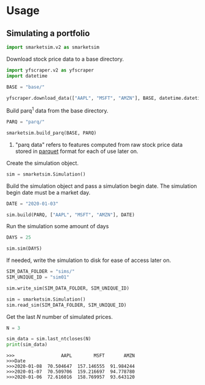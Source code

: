 # Usage

## Simulating a portfolio

```python
import smarketsim.v2 as smarketsim
```

Download stock price data to a base directory.

```python
import yfscraper.v2 as yfscraper
import datetime

BASE = "base/"

yfscraper.download_data(["AAPL", "MSFT", "AMZN"], BASE, datetime.datetime.today())
```

Build parq<sup>1</sup> data from the base directory.

```python
PARQ = "parq/"

smarketsim.build_parq(BASE, PARQ)
```

1. "parq data" refers to features computed from raw stock price data stored in [parquet](https://en.wikipedia.org/wiki/Apache_Parquet) format for each of use later on.

Create the simulation object.

```python
sim = smarketsim.Simulation()
```

Build the simulation object and pass a simulation begin date. The simulation begin date must be a market day.

```python
DATE = "2020-01-03"

sim.build(PARQ, ["AAPL", "MSFT", "AMZN"], DATE)
```

Run the simulation some amount of days

```python
DAYS = 25

sim.sim(DAYS)
```

If needed, write the simulation to disk for ease of access later on.

```python
SIM_DATA_FOLDER = "sims/"
SIM_UNIQUE_ID = "sim01"

sim.write_sim(SIM_DATA_FOLDER, SIM_UNIQUE_ID)
```

```python
sim = smarketsim.Simulation()
sim.read_sim(SIM_DATA_FOLDER, SIM_UNIQUE_ID)
```

Get the last $N$ number of simulated prices.

```python
N = 3

sim_data = sim.last_ntcloses(N)
print(sim_data)
```

```console
>>>                 AAPL        MSFT       AMZN
>>>Date                                                  
>>>2020-01-08  70.504647  157.146555  91.984244
>>>2020-01-07  70.509706  159.216697  94.778780
>>>2020-01-06  72.616016  158.769957  93.643120
```
